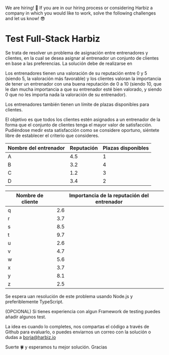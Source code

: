 We are hiring! 🚀 If you are in our hiring process or considering Harbiz a company in which you would like to work, solve the following challenges and let us know! 😎

# Test Full-Stack Harbiz

Se trata de resolver un problema de asignación entre entrenadores y clientes, en la cual se desea asignar al entrenador un conjunto de clientes en base a las preferencias. 
La solución debe de realizarse en 

Los entrenadores tienen una valoración de su reputación entre 0 y 5 (siendo 5, la valoración
más favorable) y los clientes valoran la importancia de tener un entrenador con una buena
reputación de 0 a 10 (siendo 10, que le dan mucha importancia a que su entrenador esté bien
valorado, y siendo 0 que no les importa nada la valoración de su entrenador).

Los entrenadores también tienen un límite de plazas disponibles para clientes.

El objetivo es que todos los clientes estén asignados a un entrenador de la forma que el
conjunto de clientes tenga el mayor valor de satisfacción. Pudiéndose medir esta satisfacción
como se considere oportuno, siéntete libre de establecer el criterio que consideres.



| Nombre del entrenador | Reputación | Plazas disponibles |
|-----------------------|------------|--------------------|
|           A           |    4.5     |          1         |
|           B           |    3.2     |          4         |
|           C           |    1.2     |          3         |
|           D           |    3.4     |          2         |


| Nombre de cliente  | Importancia de la reputación del entrenador |
|--------------------|---------------------------------------------|
|          q         |                     2.6                     |
|          r         |                     3.7                     |
|          s         |                     8.5                     |
|          t         |                     9.7                     |
|          u         |                     2.6                     |
|          v         |                     4.7                     |
|          w         |                     5.6                     |
|          x         |                     3.7                     |
|          y         |                     8.1                     |
|          z         |                     2.5                     |



Se espera uan resolución de este problema usando Node.js y preferiblemente TypeScript.

(OPCIONAL) Si tienes experiencia con algun Framework de testing puedes añadir algunos test.

La idea es cuando lo completes, nos compartas el código a través de Github para
evaluarlo, o puedes enviarnos un correo con la solución o dudas a borja@harbiz.io

Suerte 🍀 y esperamos tu mejor solución. 
Gracias




